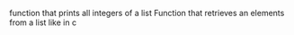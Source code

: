 
function that prints all integers of a list
Function that retrieves an elements from a list like in c

